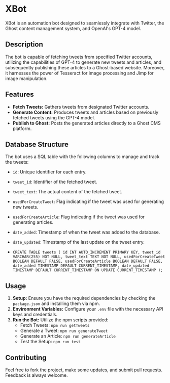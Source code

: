 # XBot

XBot is an automation bot designed to seamlessly integrate with Twitter, the Ghost content management system, and OpenAI's GPT-4 model. 

## Description
The bot is capable of fetching tweets from specified Twitter accounts, utilizing the capabilities of GPT-4 to generate new tweets and articles, and subsequently publishing these articles to a Ghost-based website. Moreover, it harnesses the power of Tesseract for image processing and Jimp for image manipulation.

## Features
- **Fetch Tweets:** Gathers tweets from designated Twitter accounts.
- **Generate Content:** Produces tweets and articles based on previously fetched tweets using the GPT-4 model.
- **Publish to Ghost:** Posts the generated articles directly to a Ghost CMS platform.

## Database Structure
The bot uses a SQL table with the following columns to manage and track the tweets:
- `id`: Unique identifier for each entry.
- `tweet_id`: Identifier of the fetched tweet.
- `tweet_text`: The actual content of the fetched tweet.
- `usedForCreateTweet`: Flag indicating if the tweet was used for generating new tweets.
- `usedForCreateArticle`: Flag indicating if the tweet was used for generating articles.
- `date_added`: Timestamp of when the tweet was added to the database.
- `date_updated`: Timestamp of the last update on the tweet entry.

- `CREATE TABLE tweets (
    id INT AUTO_INCREMENT PRIMARY KEY,
    tweet_id VARCHAR(255) NOT NULL,
    tweet_text TEXT NOT NULL,
    usedForCreateTweet BOOLEAN DEFAULT FALSE,
    usedForCreateArticle BOOLEAN DEFAULT FALSE,
    date_added TIMESTAMP DEFAULT CURRENT_TIMESTAMP,
    date_updated TIMESTAMP DEFAULT CURRENT_TIMESTAMP ON UPDATE CURRENT_TIMESTAMP
);`


## Usage
1. **Setup:** Ensure you have the required dependencies by checking the `package.json` and installing them via npm.
2. **Environment Variables:** Configure your `.env` file with the necessary API keys and credentials.
3. **Run the Bot:** Utilize the npm scripts provided:
   - Fetch Tweets: `npm run getTweets`
   - Generate a Tweet: `npm run generateTweet`
   - Generate an Article: `npm run generateArticle`
   - Test the Setup: `npm run test`

## Contributing
Feel free to fork the project, make some updates, and submit pull requests. Feedback is always welcome.
